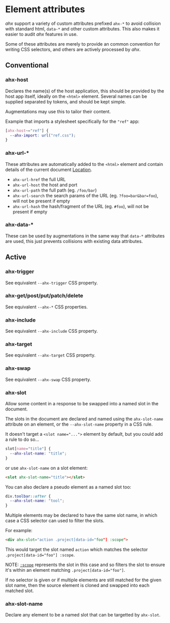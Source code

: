 # Element attributes

_ahx_ support a variety of custom attributes prefixed `ahx-*` to avoid collision
with standard html, `data-*` and other custom attributes. This also makes it
easier to audit _ahx_ features in use.

Some of these attributes are merely to provide an common convention for writing
CSS selectors, and others are actively processed by _ahx_.

## Conventional

### ahx-host

Declares the name(s) of the host application, this should be provided by the
host app itself, ideally on the `<html>` element. Several names can be supplied
separated by tokens, and should be kept simple.

Augmentations may use this to tailor their content.

Example that imports a stylesheet specifically for the `"ref"` app:

```css
[ahx-host~="ref"] {
  --ahx-import: url("ref.css");
}
```

### ahx-url-*

These attributes are automatically added to the `<html>` element and contain
details of the current document [Location].

- `ahx-url-href` the full URL
- `ahx-url-host` the host and port
- `ahx-url-path` the full path (eg. `/foo/bar`)
- `ahx-url-search` the search params of the URL (eg. `?foo=bar&bar=foo`), will
  not be present if empty
- `ahx-url-hash` the hash/fragment of the URL (eg. `#foo`), will not be present
  if empty

[Location]: https://developer.mozilla.org/en-US/docs/Web/API/Location

### ahx-data-*

These can be used by augmentations in the same way that `data-*` attributes are
used, this just prevents collisions with existing data attributes.

## Active

### ahx-trigger

See equivalent `--ahx-trigger` CSS property.

### ahx-get/post/put/patch/delete

See equivalent `--ahx-*` CSS properties.

### ahx-include

See equivalent `--ahx-include` CSS property.

### ahx-target

See equivalent `--ahx-target` CSS property.

### ahx-swap

See equivalent `--ahx-swap` CSS property.

### ahx-slot

Allow some content in a response to be swapped into a named slot in the
document.

The slots in the document are declared and named using the `ahx-slot-name`
attribute on an element, or the `--ahx-slot-name` property in a CSS rule.

It doesn't target a `<slot name="...">` element by default, but you could add a
rule to do so...

```css
slot[name="title"] {
  --ahx-slot-name: "title";
}
```

or use `ahx-slot-name` on a slot element:

```html
<slot ahx-slot-name="title"></slot>
```

You can also declare a pseudo element as a named slot too:

```css
div.toolbar::after {
  --ahx-slot-name: "tool";
}
```

Multiple elements may be declared to have the same slot name, in which case a
CSS selector can used to filter the slots.

For example:

```html
<div ahx-slot="action .project[data-id="foo"] :scope">
```

This would target the slot named `action` which matches the selector
`.project[data-id="foo"] :scope`.

NOTE: [`:scope`](https://developer.mozilla.org/en-US/docs/Web/CSS/:scope)
represents the slot in this case and so filters the slot to ensure it's within
an element matching `.project[data-id="foo"]`.

If no selector is given or if multiple elements are still matched for the given
slot name, then the source element is cloned and swapped into each matched slot.

### ahx-slot-name

Declare any element to be a named slot that can be targetted by `ahx-slot`.
